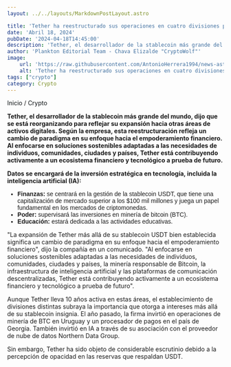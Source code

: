 ```yaml
---
layout: ../../layouts/MarkdownPostLayout.astro

title: 'Tether ha reestructurado sus operaciones en cuatro divisiones para reflejar su expansión más allá de las stablecoins'
date: 'Abril 18, 2024'
pubDate: '2024-04-18T14:45:00'
description: 'Tether, el desarrollador de la stablecoin más grande del mundo, dijo que se está reorganizando para reflejar su expansión hacia otras áreas de activos digitales.'
author: 'Plankton Editorial Team - Chava Elizalde "CryptoWolf"'
image:
    url: 'https://raw.githubusercontent.com/AntonioHerrera1994/news-astro/master/src/assets/crypto/crypto86.webp'
    alt: 'Tether ha reestructurado sus operaciones en cuatro divisiones para reflejar su expansión más allá de las stablecoins'
tags: ["crypto"]
category: Crypto
---
```


<span><a href="/" style="text-decoration:none;color:#0F1416">Inicio</a> / <a href="/crypto" style="text-decoration:none;color:#0F1416">Crypto</a></span>


<p style="font-weight: bold;">Tether, el desarrollador de la stablecoin más grande del mundo, dijo que se está reorganizando para reflejar su expansión hacia otras áreas de activos digitales. Según la empresa, esta reestructuración refleja un cambio de paradigma en su enfoque hacia el empoderamiento financiero. Al enfocarse en soluciones sostenibles adaptadas a las necesidades de individuos, comunidades, ciudades y países, Tether está contribuyendo activamente a un ecosistema financiero y tecnológico a prueba de futuro.</p>

**Datos se encargará de la inversión estratégica en tecnología, incluida la inteligencia artificial (IA):**

<ul style="font-family: 'Helvetica', sans-serif;">
<li><b>Finanzas:</b> se centrará en la gestión de la stablecoin USDT, que tiene una capitalización de mercado superior a los $100 mil millones y juega un papel fundamental en los mercados de criptomonedas.
<li><b>Poder:</b> supervisará las inversiones en minería de bitcoin (BTC).
<li><b>Educación:</b> estará dedicada a las actividades educativas.
</ul>


"La expansión de Tether más allá de su stablecoin USDT bien establecida significa un cambio de paradigma en su enfoque hacia el empoderamiento financiero", dijo la compañía en un comunicado. "Al enfocarse en soluciones sostenibles adaptadas a las necesidades de individuos, comunidades, ciudades y países, la minería responsable de Bitcoin, la infraestructura de inteligencia artificial y las plataformas de comunicación descentralizadas, Tether está contribuyendo activamente a un ecosistema financiero y tecnológico a prueba de futuro".


Aunque Tether lleva 10 años activa en estas áreas, el establecimiento de divisiones distintas subraya la importancia que otorga a intereses más allá de su stablecoin insignia. El año pasado, la firma invirtió en operaciones de minería de BTC en Uruguay y un procesador de pagos en el país de Georgia. También invirtió en IA a través de su asociación con el proveedor de nube de datos Northern Data Group.


Sin embargo, Tether ha sido objeto de considerable escrutinio debido a la percepción de opacidad en las reservas que respaldan USDT.
